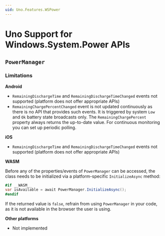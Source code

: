```yaml
---
uid: Uno.Features.WSPower
---
```


# Uno Support for Windows.System.Power APIs

## `PowerManager`

### Limitations

**Android**
- `RemainingDischargeTime` and `RemainingDischargeTimeChanged` events not supported (platform does not offer appropriate APIs)
- `RemainingChargePercentChanged` event is not updated continuously as there is no API that provides such events. It is triggered by system `Low` and `Ok` battery state broadcasts only. The `RemainingChargePercent` property always returns the up-to-date value. For continuous monitoring you can set up periodic polling.

**iOS**
- `RemainingDischargeTime` and `RemainingDischargeTimeChanged` events not supported (platform does not offer appropriate APIs)

**WASM**

Before any of the properties/events of `PowerManager` can be accessed, the class needs to be initialized via a platform-specific `InitializeAsync` method:

```csharp
#if __WASM__
var isAvailable = await PowerManager.InitializeAsync();
#endif
```

If the returned value is `false`, refrain from using `PowerManager` in your code, as it is not available in the browser the user is using.

**Other platforms**
- Not implemented
